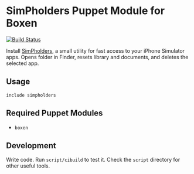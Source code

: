 # SimPholders Puppet Module for Boxen

[![Build Status](https://travis-ci.org/boxen/puppet-simpholders.svg?branch=master)](https://travis-ci.org/boxen/puppet-simpholders)

Install [SimPholders](http://simpholders.com/), a small utility for fast access to your iPhone Simulator apps. Opens folder in Finder, resets library and documents, and deletes the selected app.

## Usage

```puppet
include simpholders
```

## Required Puppet Modules

* `boxen`

## Development
Write code. Run `script/cibuild` to test it. Check the `script` directory for other useful tools.
